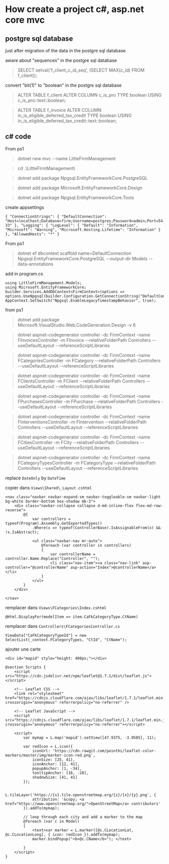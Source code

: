 # How create a project c#, asp.net core mvc

## postgre sql database

just after migration of the data in  the postgre sql database

aware about "sequences" in the postgre sql database
> SELECT setval('f_client_c_id_seq', (SELECT MAX(c_id) FROM f_client));

convert "bit(1)" to "boolean" in the postgre sql database
> ALTER TABLE f_client ALTER COLUMN c_is_pro TYPE boolean USING c_is_pro::text::boolean;

> ALTER TABLE f_invoice ALTER COLUMN in_is_eligible_deferred_tax_credit TYPE boolean USING in_is_eligible_deferred_tax_credit::text::boolean;


## c# code

From ps1
> dotnet new mvc --name LittleFirmManagement

> cd .\LittleFirmManagement\

> dotnet add package Npgsql.EntityFrameworkCore.PostgreSQL

> dotnet add package Microsoft.EntityFrameworkCore.Design

> dotnet add package Npgsql.EntityFrameworkCore.Tools

create appsettings

`{
  "ConnectionStrings": {
    "DefaultConnection": "Host=localhost;Database=firm;Username=postgres;Password=admin;Port=5433"
  },
  "Logging": {
    "LogLevel": {
      "Default": "Information",
      "Microsoft": "Warning",
      "Microsoft.Hosting.Lifetime": "Information"
    }
  },
  "AllowedHosts": "*"
}`

From ps1
> dotnet ef dbcontext scaffold name=DefaultConnection Npgsql.EntityFrameworkCore.PostgreSQL --output-dir Models --data-annotations

add in program.cs
```
using LittleFirmManagement.Models;
using Microsoft.EntityFrameworkCore;
builder.Services.AddDbContext<FirmContext>(options => options.UseNpgsql(builder.Configuration.GetConnectionString("DefaultConnection")));
AppContext.SetSwitch("Npgsql.EnableLegacyTimestampBehavior", true);
```

from ps1
> dotnet add package Microsoft.VisualStudio.Web.CodeGeneration.Design -v 6

> dotnet aspnet-codegenerator controller -dc FirmContext -name FInvoicesController -m FInvoice --relativeFolderPath Controllers --useDefaultLayout --referenceScriptLibraries

> dotnet aspnet-codegenerator controller -dc FirmContext -name FCategoriesController -m FCategory --relativeFolderPath Controllers --useDefaultLayout --referenceScriptLibraries

> dotnet aspnet-codegenerator controller -dc FirmContext -name FClientsController -m FClient --relativeFolderPath Controllers --useDefaultLayout --referenceScriptLibraries

> dotnet aspnet-codegenerator controller -dc FirmContext -name FPurchasesController -m FPurchase --relativeFolderPath Controllers --useDefaultLayout --referenceScriptLibraries

> dotnet aspnet-codegenerator controller -dc FirmContext -name FInterventionsController -m FIntervention --relativeFolderPath Controllers --useDefaultLayout --referenceScriptLibraries

> dotnet aspnet-codegenerator controller -dc FirmContext -name FCitiesController -m FCity --relativeFolderPath Controllers --useDefaultLayout --referenceScriptLibraries

> dotnet aspnet-codegenerator controller -dc FirmContext -name FCategoryTypesController -m FCategoryType --relativeFolderPath Controllers --useDefaultLayout --referenceScriptLibraries

replace `DateOnly` by `DateTime`

copier dans `Views\Shared\_Layout.cshtml`
```
<nav class="navbar navbar-expand-sm navbar-toggleable-sm navbar-light bg-white border-bottom box-shadow mb-3">
    <div class="navbar-collapse collapse d-md-inline-flex flex-md-row-reverse">
        @{
            var controllers = typeof(Program).Assembly.GetExportedTypes()
            .Where(x => typeof(ControllerBase).IsAssignableFrom(x) && !x.IsAbstract);

            <ul class="navbar-nav mr-auto">
                @foreach (var controller in controllers)
                {
                    var controllerName = controller.Name.Replace("Controller", "");
                    <li class="nav-item"><a class="nav-link" asp-controller="@controllerName" asp-action="Index">@controllerName</a></li>
                }
            </ul>
        }
    </div>

</nav>
```

remplacer dans `Views\FCategories\Index.cshtml`

`@Html.DisplayFor(modelItem => item.CaFkCategoryType.CtName)`

remplacer dans `Controllers\FCategoriesController.cs`

`ViewData["CaFkCategoryTypeId"] = new SelectList(_context.FCategoryTypes, "CtId", "CtName");`

ajouter une carte

```<div id="mapid" style="height: 400px;"></div>```


```
@section Scripts {
    <script src="https://cdn.jsdelivr.net/npm/leaflet@1.7.1/dist/leaflet.js"></script>

    <!-- Leaflet CSS -->
    <link rel="stylesheet" href="https://cdnjs.cloudflare.com/ajax/libs/leaflet/1.7.1/leaflet.min.css" crossorigin="anonymous" referrerpolicy="no-referrer" />

    <!-- Leaflet JavaScript -->
    <script src="https://cdnjs.cloudflare.com/ajax/libs/leaflet/1.7.1/leaflet.min.js" crossorigin="anonymous" referrerpolicy="no-referrer"></script>

    <script>
        var mymap = L.map('mapid').setView([47.9375, -3.9585], 11);

        var redIcon = L.icon({
            iconUrl: 'https://cdn.rawgit.com/pointhi/leaflet-color-markers/master/img/marker-icon-red.png',
            iconSize: [25, 41],
            iconAnchor: [12, 41],
            popupAnchor: [1, -34],
            tooltipAnchor: [16, -28],
            shadowSize: [41, 41]
        });

        L.tileLayer('https://{s}.tile.openstreetmap.org/{z}/{x}/{y}.png', {
            attribution: '&copy; <a href="https://www.openstreetmap.org/">OpenStreetMap</a> contributors'
        }).addTo(mymap);

        // loop through each city and add a marker to the map
        @foreach (var c in Model)
        {
            <text>var marker = L.marker([@c.CLocationLat, @c.CLocationLong], { icon: redIcon }).addTo(mymap);
            marker.bindPopup("<b>@c.CName</b>"); </text>

        }
    </script>
}
```
